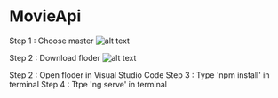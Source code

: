 # MovieApi

Step 1 : Choose master
![alt text](https://github.com/SandNutcha/MovieApi/blob/main/master.png?raw=true)

Step 2 : Download floder
![alt text](https://github.com/SandNutcha/MovieApi/blob/main/download.png?raw=true)

Step 2 : Open floder in Visual Studio Code
Step 3 : Type 'npm install' in terminal
Step 4 : Ttpe 'ng serve' in terminal
